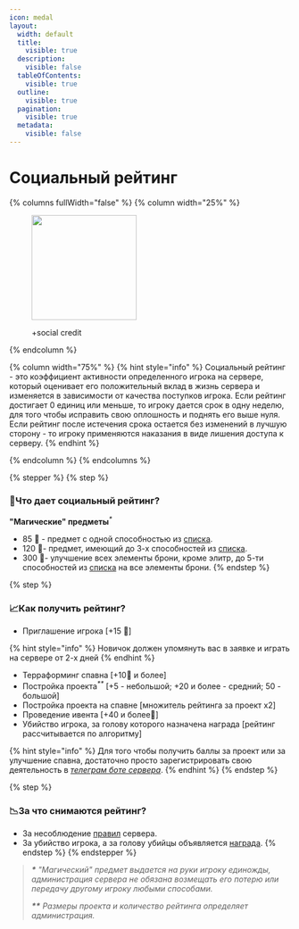 ```yaml
---
icon: medal
layout:
  width: default
  title:
    visible: true
  description:
    visible: false
  tableOfContents:
    visible: true
  outline:
    visible: true
  pagination:
    visible: true
  metadata:
    visible: false
---
```


# Социальный рейтинг





{% columns fullWidth="false" %}
{% column width="25%" %}


<figure><img src="https://media1.tenor.com/m/FpHhGgR4zvgAAAAC/social-credit-credit.gif" alt="" width="188"><figcaption><p>+social credit</p></figcaption></figure>
{% endcolumn %}

{% column width="75%" %}
{% hint style="info" %}
Социальный рейтинг - это коэффициент активности определенного игрока на сервере, который оценивает его положительный вклад в жизнь сервера и изменяется в зависимости от качества поступков игрока. Если рейтинг достигает 0 единиц или меньше, то игроку дается срок в одну неделю, для того чтобы исправить свою оплошность и поднять его выше нуля. Если рейтинг после истечения срока остается без изменений в лучшую сторону - то игроку применяются наказания в виде лишения доступа к серверу.
{% endhint %}


{% endcolumn %}
{% endcolumns %}

{% stepper %}
{% step %}
### 🤔Что дает социальный рейтинг?

**"Магические" предметы**<sup>_\*_</sup>

* 85 🏅 - предмет с одной способностью из [списка](rating-list.md).&#x20;
* 120 🏅- предмет, имеющий до 3-х способностей из [списка](rating-list.md).&#x20;
* 300 🏅- улучшение всех элементы брони, кроме элитр, до 5-ти способностей из [списка](rating-list.md) на все элементы брони.
{% endstep %}

{% step %}
### **📈Как получить рейтинг?**

* Приглашение игрока \[+15 🏅]&#x20;

{% hint style="info" %}
Новичок должен упомянуть вас в заявке и играть на сервере от 2-х дней&#x20;
{% endhint %}

* Терраформинг спавна \[+10🏅 и более]&#x20;
* Постройка проекта<sup>_\*\*_</sup> \[+5 - небольшой; +20 и более - средний; 50 - большой]&#x20;
* Постройка проекта на спавне \[множитель рейтинга за проект x2]&#x20;
* Проведение ивента \[+40 и более🏅]&#x20;
* Убийство игрока, за голову которого назначена награда \[рейтинг рассчитывается по  алгоритму]

{% hint style="info" %}
Для того чтобы получить баллы за проект или за улучшение спавна, достаточно просто зарегистрировать свою деятельность в [_телеграм боте сервера_](https://t.me/lit_hp_bot).
{% endhint %}
{% endstep %}

{% step %}
### 📉За что снимаются рейтинг?

* За несоблюдение [правил](https://t.me/lit_hp/1/52) сервера.
* За убийство игрока, а за голову убийцы объявляется [награда](./#kak-poluchit-reiting).
{% endstep %}
{% endstepper %}

> _**\*** "Магический" предмет выдается на руки игроку единожды, администрация сервера не обязана возмещать его потерю или передачу другому игроку любыми способами._
>
> _**\*\*** Размеры проекта и количество рейтинга определяет администрация._&#x20;
